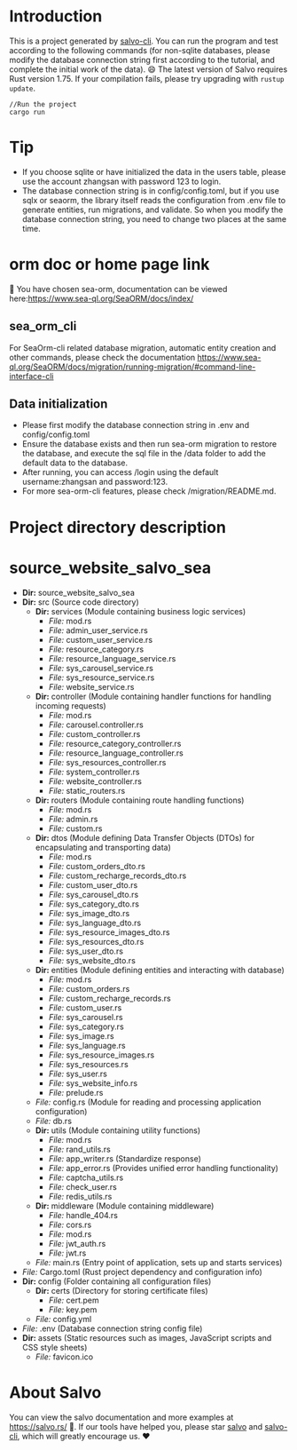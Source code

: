 # Introduction

This is a project generated by [salvo-cli](https://github.com/salvo-rs/salvo-cli). You can run the program and test according to the following commands (for non-sqlite databases, please modify the database connection string first according to the tutorial, and complete the initial work of the data).
😄 The latest version of Salvo requires Rust version 1.75. If your compilation fails, please try upgrading with `rustup update`.

```shell
//Run the project
cargo run
```

# Tip

- If you choose sqlite or have initialized the data in the users table, please use the account zhangsan with password 123 to login.
- The database connection string is in config/config.toml, but if you use sqlx or seaorm, the library itself reads the configuration from .env file to generate entities, run migrations, and validate. So when you modify the database connection string, you need to change two places at the same time.

# orm doc or home page link

🐚 You have chosen sea-orm, documentation can be viewed here:https://www.sea-ql.org/SeaORM/docs/index/

## sea_orm_cli

For SeaOrm-cli related database migration, automatic entity creation and other commands, please check the documentation https://www.sea-ql.org/SeaORM/docs/migration/running-migration/#command-line-interface-cli

## Data initialization

- Please first modify the database connection string in .env and config/config.toml
- Ensure the database exists and then run sea-orm migration to restore the database, and execute the sql file in the /data folder to add the default data to the database.
- After running, you can access /login using the default username:zhangsan and password:123.
- For more sea-orm-cli features, please check /migration/README.md.

# Project directory description

# source_website_salvo_sea

- **Dir:** source_website_salvo_sea
- **Dir:** src (Source code directory)
  - **Dir:** services (Module containing business logic services)
    - _File:_ mod.rs
    - _File:_ admin_user_service.rs
    - _File:_ custom_user_service.rs
    - _File:_ resource_category.rs
    - _File:_ resource_language_service.rs
    - _File:_ sys_carousel_service.rs
    - _File:_ sys_resource_service.rs
    - _File:_ website_service.rs
  - **Dir:** controller (Module containing handler functions for handling incoming requests)
    - _File:_ mod.rs
    - _File:_ carousel.controller.rs
    - _File:_ custom_controller.rs
    - _File:_ resource_category_controller.rs
    - _File:_ resource_language_controller.rs
    - _File:_ sys_resources_controller.rs
    - _File:_ system_controller.rs
    - _File:_ website_controller.rs
    - _File:_ static_routers.rs
  - **Dir:** routers (Module containing route handling functions)
    - _File:_ mod.rs
    - _File:_ admin.rs
    - _File:_ custom.rs
  - **Dir:** dtos (Module defining Data Transfer Objects (DTOs) for encapsulating and transporting data)
    - _File:_ mod.rs
    - _File:_ custom_orders_dto.rs
    - _File:_ custom_recharge_records_dto.rs
    - _File:_ custom_user_dto.rs
    - _File:_ sys_carousel_dto.rs
    - _File:_ sys_category_dto.rs
    - _File:_ sys_image_dto.rs
    - _File:_ sys_language_dto.rs
    - _File:_ sys_resource_images_dto.rs
    - _File:_ sys_resources_dto.rs
    - _File:_ sys_user_dto.rs
    - _File:_ sys_website_dto.rs
  - **Dir:** entities (Module defining entities and interacting with database)
    - _File:_ mod.rs
    - _File:_ custom_orders.rs
    - _File:_ custom_recharge_records.rs
    - _File:_ custom_user.rs
    - _File:_ sys_carousel.rs
    - _File:_ sys_category.rs
    - _File:_ sys_image.rs
    - _File:_ sys_language.rs
    - _File:_ sys_resource_images.rs
    - _File:_ sys_resources.rs
    - _File:_ sys_user.rs
    - _File:_ sys_website_info.rs
    - _File:_ prelude.rs
  - _File:_ config.rs (Module for reading and processing application configuration)
  - _File:_ db.rs
  - **Dir:** utils (Module containing utility functions)
    - _File:_ mod.rs
    - _File:_ rand_utils.rs
    - _File:_ app_writer.rs (Standardize response)
    - _File:_ app_error.rs (Provides unified error handling functionality)
    - _File:_ captcha_utils.rs
    - _File:_ check_user.rs
    - _File:_ redis_utils.rs
  - **Dir:** middleware (Module containing middleware)
    - _File:_ handle_404.rs
    - _File:_ cors.rs
    - _File:_ mod.rs
    - _File:_ jwt_auth.rs
    - _File:_ jwt.rs
  - _File:_ main.rs (Entry point of application, sets up and starts services)
- _File:_ Cargo.toml (Rust project dependency and configuration info)
- **Dir:** config (Folder containing all configuration files)
  - **Dir:** certs (Directory for storing certificate files)
    - _File:_ cert.pem
    - _File:_ key.pem
  - _File:_ config.yml
- _File:_ .env (Database connection string config file)
- **Dir:** assets (Static resources such as images, JavaScript scripts and CSS style sheets)
  - _File:_ favicon.ico

# About Salvo

You can view the salvo documentation and more examples at https://salvo.rs/ 📖. If our tools have helped you, please star [salvo](https://github.com/salvo-rs/salvo) and [salvo-cli](https://github.com/salvo-rs/salvo-cli), which will greatly encourage us. ❤️
